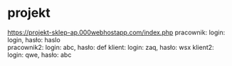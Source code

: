 # projekt
https://projekt-sklep-ap.000webhostapp.com/index.php
pracownik: login: login, hasło: haslo    
pracownik2: login: abc, hasło: def
klient: login: zaq, hasło: wsx
klient2: login: qwe, hasło: abc
